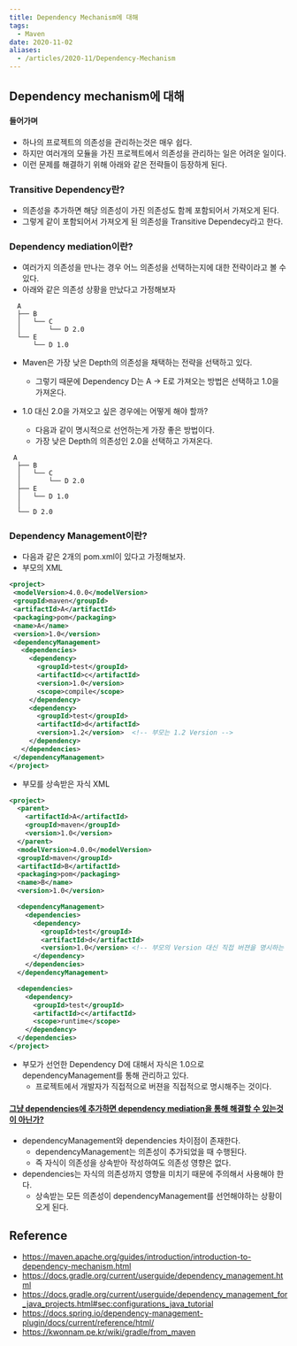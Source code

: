 ```yaml
---
title: Dependency Mechanism에 대해
tags:
  - Maven
date: 2020-11-02
aliases: 
  - /articles/2020-11/Dependency-Mechanism
---
```


## Dependency mechanism에 대해
#### 들어가며
- 하나의 프로젝트의 의존성을 관리하는것은 매우 쉽다.
- 하지만 여러개의 모듈을 가진 프로젝트에서 의존성을 관리하는 일은 어려운 일이다.
- 이런 문제를 해결하기 위해 아래와 같은 전략들이 등장하게 된다.

### Transitive Dependency란?
- 의존성을 추가하면 해당 의존성이 가진 의존성도 함께 포함되어서 가져오게 된다.
- 그렇게 같이 포함되어서 가져오게 된 의존성을 Transitive Dependecy라고 한다.

### Dependency mediation이란?
- 여러가지 의존성을 만나는 경우 어느 의존성을 선택하는지에 대한 전략이라고 볼 수 있다.
- 아래와 같은 의존성 상황을 만났다고 가정해보자

```
  A
  ├── B
  │   └── C
  │       └── D 2.0
  └── E
      └── D 1.0
```

- Maven은 가장 낮은 Depth의 의존성을 채택하는 전략을 선택하고 있다.
    - 그렇기 때문에 Dependency D는 A -> E로 가져오는 방법은 선택하고 1.0을 가져온다.


- 1.0 대신 2.0을 가져오고 싶은 경우에는 어떻게 해야 할까?
    - 다음과 같이 명시적으로 선언하는게 가장 좋은 방법이다.
    - 가장 낮은 Depth의 의존성인 2.0을 선택하고 가져온다.

```
 A
  ├── B
  │   └── C
  │       └── D 2.0
  ├── E
  │   └── D 1.0
  │
  └── D 2.0
```

### Dependency Management이란?
- 다음과 같은 2개의 pom.xml이 있다고 가정해보자.
- 부모의 XML

```xml
<project>
 <modelVersion>4.0.0</modelVersion>
 <groupId>maven</groupId>
 <artifactId>A</artifactId>
 <packaging>pom</packaging>
 <name>A</name>
 <version>1.0</version>
 <dependencyManagement>
   <dependencies>
     <dependency>
       <groupId>test</groupId>
       <artifactId>c</artifactId>
       <version>1.0</version>
       <scope>compile</scope>
     </dependency>
     <dependency>
       <groupId>test</groupId>
       <artifactId>d</artifactId>
       <version>1.2</version>  <!-- 부모는 1.2 Version -->
     </dependency>
   </dependencies>
 </dependencyManagement>
</project>
```

- 부모를 상속받은 자식 XML

```xml
<project>
  <parent>
    <artifactId>A</artifactId>
    <groupId>maven</groupId>
    <version>1.0</version>
  </parent>
  <modelVersion>4.0.0</modelVersion>
  <groupId>maven</groupId>
  <artifactId>B</artifactId>
  <packaging>pom</packaging>
  <name>B</name>
  <version>1.0</version>

  <dependencyManagement>
    <dependencies>
      <dependency>
        <groupId>test</groupId>
        <artifactId>d</artifactId>
        <version>1.0</version> <!-- 부모의 Version 대신 직접 버젼을 명시하는 것을 볼 수 있다 -->
      </dependency>
    </dependencies>
  </dependencyManagement>

  <dependencies>
    <dependency>
      <groupId>test</groupId>
      <artifactId>c</artifactId>
      <scope>runtime</scope>
    </dependency>
  </dependencies>
</project>
```

- 부모가 선언한 Dependency D에 대해서 자식은 1.0으로 dependencyManagement를 통해 관리하고 있다.
    - 프로젝트에서 개발자가 직접적으로 버젼을 직접적으로 명시해주는 것이다.

#### [그냥 dependencies에 추가하면 dependency mediation을 통해 해결할 수 있는것이 아닌가?](https://stackoverflow.com/questions/2619598/differences-between-dependencymanagement-and-dependencies-in-maven)
- dependencyManagement와 dependencies 차이점이 존재한다.
    - dependencyManagement는 의존성이 추가되었을 때 수행된다.
    - 즉 자식이 의존성을 상속받아 작성하여도 의존성 영향은 없다.
- dependencies는 자식의 의존성까지 영향을 미치기 때문에 주의해서 사용해야 한다.
    - 상속받는 모든 의존성이 dependencyManagement를 선언해야하는 상황이 오게 된다.


## Reference
- <https://maven.apache.org/guides/introduction/introduction-to-dependency-mechanism.html>
- <https://docs.gradle.org/current/userguide/dependency_management.html>
- <https://docs.gradle.org/current/userguide/dependency_management_for_java_projects.html#sec:configurations_java_tutorial>
- <https://docs.spring.io/dependency-management-plugin/docs/current/reference/html/>
- <https://kwonnam.pe.kr/wiki/gradle/from_maven>


